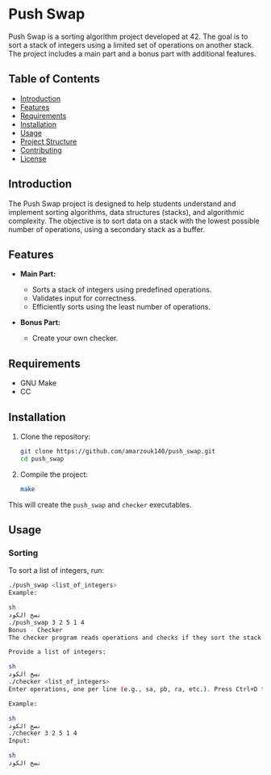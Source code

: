 # Push Swap

Push Swap is a sorting algorithm project developed at 42. The goal is to sort a stack of integers using a limited set of operations on another stack. The project includes a main part and a bonus part with additional features.

## Table of Contents

- [Introduction](#introduction)
- [Features](#features)
- [Requirements](#requirements)
- [Installation](#installation)
- [Usage](#usage)
- [Project Structure](#project-structure)
- [Contributing](#contributing)
- [License](#license)

## Introduction

The Push Swap project is designed to help students understand and implement sorting algorithms, data structures (stacks), and algorithmic complexity. The objective is to sort data on a stack with the lowest possible number of operations, using a secondary stack as a buffer.

## Features

- **Main Part:**
  - Sorts a stack of integers using predefined operations.
  - Validates input for correctness.
  - Efficiently sorts using the least number of operations.

- **Bonus Part:**
  - Create your own checker.

## Requirements

- GNU Make
- CC

## Installation

1. Clone the repository:

    ```sh
    git clone https://github.com/amarzouk140/push_swap.git
    cd push_swap
    ```

2. Compile the project:

    ```sh
    make
    ```

This will create the `push_swap` and `checker` executables.

## Usage

### Sorting

To sort a list of integers, run:

```sh
./push_swap <list_of_integers>
Example:

sh
نسخ الكود
./push_swap 3 2 5 1 4
Bonus - Checker
The checker program reads operations and checks if they sort the stack correctly.

Provide a list of integers:

sh
نسخ الكود
./checker <list_of_integers>
Enter operations, one per line (e.g., sa, pb, ra, etc.). Press Ctrl+D to end input.

Example:

sh
نسخ الكود
./checker 3 2 5 1 4
Input:

sh
نسخ الكود

